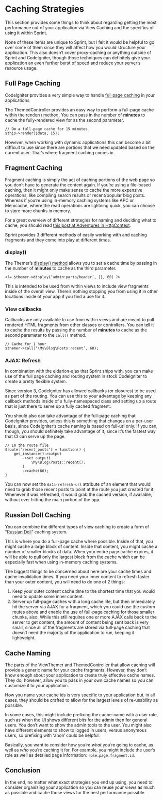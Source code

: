 # Caching Strategies

This section provides some things to think about regarding getting the most performance out of your application via View Caching and the specifics of using it within Sprint. 

None of these items are unique to Sprint, but I felt it would be helpful to go over some of them since they will affect how you would structure your application. This also doesn’t cover proxy-caching or anything outside of Sprint and CodeIgniter, though those techniques can definitely give your application an even further burst of speed and reduce your server’s resource usage.

## Full Page Caching
CodeIgniter provides a very simple way to handle [full page caching](http://www.codeigniter.com/userguide3/libraries/output.html#CI_Output.cache) in your applications. 

The ThemedController provides an easy way to perform a full-page cache within the [render()](http://sprint.dev/docs/developer/general/themes#render()) method. You can pass in the number of **minutes** to cache the fully-rendered view for as the second parameter. 

	// Do a full-page cache for 15 minutes
	$this->render($data, 15);

However, when working with dynamic applications this can become a bit difficult to use since there are portions that we need updated based on the current user. That’s where fragment caching comes in.

## Fragment Caching
Fragment caching is simply the act of caching portions of the web page so you don’t have to generate the content again. If you’re using a file-based caching, then it might only make sense to cache the more expensive operations, like compiling search results or recent/popular blog posts. Whereas if you’re using in-memory caching systems like APC or Memcache, where the read operations are lightning quick, you can choose to store more chunks in memory. 

For a great overview of different strategies for naming and deciding what to cache, you should read [this post at Adventures in HttpContext](http://blog.michaelhamrah.com/2012/08/effective-caching-strategies-understanding-http-fragment-and-object-caching/). 

Sprint provides 3 different methods of easily working with and caching fragments and they come into play at different times. 

### display()
The Themer’s [display() method](http://sprint.dev/docs/developer/general/themes#themed_views) allows you to set a cache time by passing in the number of **minutes** to cache as the third parameter.

	<?= $themer->display(‘admin:parts/header’, [], 60) ?>

This is intended to be used from within views to include view fragments inside of the overall view. There’s nothing stopping you from using it in other locations inside of your app if you find a use for it. 

### View callbacks
Callbacks are only available to use from within views and are meant to pull rendered HTML fragments from other classes or controllers. You can tell it to cache the results by passing the number of **minutes** to cache as the second parameter to the `call()` method.

	// Cache for 1 hour
	$themer->call(‘\My\Blog\Posts:recent’, 60);

### AJAX: Refresh

In combination with the eldarion-ajax that Sprint ships with, you can make use of the full page caching and routing system in stock CodeIgniter to create a pretty flexible system.

Since version 3, CodeIgniter has allowed callbacks (or closures) to be used as part of the routing. You can use this to your advantage by keeping  any callback methods inside of a fully-namespaced class and setting up a route that is just there to serve up a fully cached fragment. 

You should also can take advantage of the full-page caching that CodeIgniter provides, unless this is something that changes on a per-user basis, since CodeIgniter’s cache naming is based on full-url only. If you can, though, you should definitely take advantage of it, since it’s the fastest way that CI can serve up the page. 

	// In the route file
	$route[‘recent_posts’] = function() {
		get_instance()->output
			->set_output(
				\My\Blog\Posts::recent();
			)
			->cache(60);
	}

You can now set the `data-refresh-url` attribute of an element that would need to grab those recent posts to point at the route you just created for it. Whenever it was refreshed, it would grab the cached version, if available, without ever hitting the main portion of the app. 

## Russian Doll Caching
You can combine the different types of view caching to create a form of “[Russian Doll](https://signalvnoise.com/posts/3112-how-basecamp-next-got-to-be-so-damn-fast-without-using-much-client-side-ui)” caching system. 

This is  where you do a full-page cache where possible. Inside of that, you might cache a large block of content. Inside that content, you might cache a number of smaller blocks of data. When your entire page cache expires, it will be able to pull only the largest block from the cache which can be especially fast when using in-memory caching systems. 

The biggest things to be concerned about here are your cache times and cache invalidation times. If you need your inner content to refresh faster than your outer content, you will need to do one of 2 things: 

1) Keep your outer content cache time to the shortest time that you would need to update some inner content. 
2) Server up full-page caches with a long cache life, but then immediately hit the server via AJAX for a fragment, which you could use the custom routes above and enable the use of full-page caching for those smaller chunks, also. While this still requires one or more AJAX calls back to the server to get content, the amount of content being sent back is very small, since all of the fragments are stored via full-page caching that doesn’t need the majority of the application to run, keeping it lightweight. 

## Cache Naming
The parts of the ViewThemer and ThemedController that allow caching will provide a generic name for your cache fragments. However, they don’t know enough about your application to create truly effective cache names. They do, however, allow you to pass in your own cache names so you can customize it to your application. 

How you name your cache ids is very specific to your application but, in all cases, they should be crafted to allow for the largest levels of re-usability as possible. 

In some cases, this might include prefixing the cache-name with a user role, such as when the UI shows different bits for the admin then for general users. You don’t want to show the admin tools to the user. You might also have different elements to show to logged in users, versus anonymous users, so prefixing with ‘anon’ could be helpful.

Basically, you want to consider how you’re *what* you’re going to cache, as well as *who* you’re caching it for. For example, you might include the user’s role as well as detailed page information: `role:page:fragment:id`. 

## Conclusion
In the end, no matter what exact strategies you end up using, you need to consider organizing your application so you can reuse your views as much as possible and cache those views for the best performance possible. 